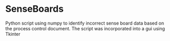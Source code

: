 # SenseBoards
Python script using numpy to identify incorrect sense board data based on the process control document.
The script was incorporated into a gui using Tkinter
